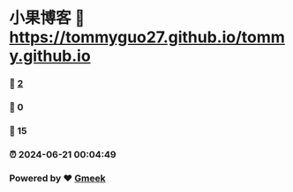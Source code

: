 # 小果博客 :link: https://tommyguo27.github.io/tommy.github.io 
### :page_facing_up: [2](https://tommyguo27.github.io/tommy.github.io/tag.html) 
### :speech_balloon: 0 
### :hibiscus: 15 
### :alarm_clock: 2024-06-21 00:04:49 
### Powered by :heart: [Gmeek](https://github.com/Meekdai/Gmeek)
